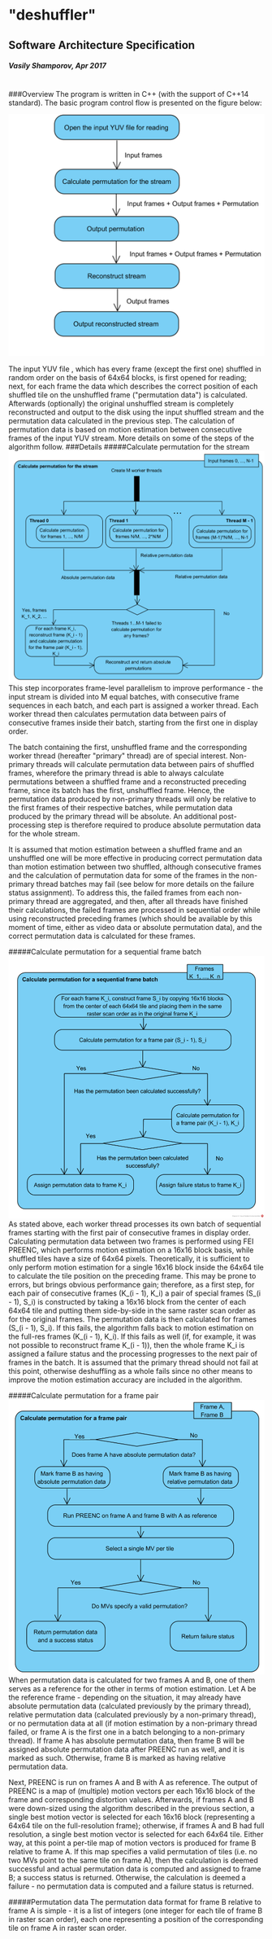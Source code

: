 # "deshuffler"
## Software Architecture Specification
##### Vasily Shamporov, Apr 2017
# #

###Overview
The program is written in C++ (with the support of C++14 standard). The basic program control flow is presented on the figure below:

![alt text](control_flow.png)

The input YUV file , which has every frame (except the first one) shuffled in random order on the basis of 64x64 blocks, is first opened for reading; next, for each frame the data which describes the correct position of each shuffled tile on the unshuffled frame ("permutation data") is calculated. Afterwards (optionally) the original unshuffled stream is completely reconstructed and output to the disk using the input shuffled stream and the permutation data calculated in the previous step. The calculation of permutation data is based on motion estimation between consecutive frames of the input YUV stream. More details on some of the steps of the algorithm follow.
###Details
#####Calculate permutation for the stream
![alt text](perm_gen.png)
This step incorporates frame-level parallelism to improve performance - the input stream is divided into M equal batches, with consecutive frame sequences in each batch, and each part is assigned a worker thread. Each worker thread then calculates permutation data between pairs of consecutive frames inside their batch, starting from the first one in display order.

The batch containing the first, unshuffled frame and the corresponding worker thread (hereafter "primary" thread) are of special interest. Non-primary threads will calculate permutation data between pairs of shuffled frames, wherefore the primary thread is able to always calculate permutations between a shuffled frame and a reconstructed preceding frame, since its batch has the first, unshuffled frame. Hence, the permutation data produced by non-primary threads will only be relative to the first frames  of their respective batches, while permutation data produced by the primary thread will be absolute. An additional post-processing step is therefore required to produce absolute permutation data for the whole stream.

It is assumed that motion estimation between a shuffled frame and an unshuffled one will be more effective in producing correct permutation data than motion estimation between two shuffled, although consecutive frames and the calculation of permutation data for some of the frames in the non-primary thread batches may fail (see below for more details on the failure status assignment). To address this, the failed frames from each non-primary thread are aggregated, and then, after all threads have finished their calculations, the failed frames are processed in sequential order while using reconstructed preceding frames (which should be available by this moment of time, either as video data or absolute permutation data), and the correct permutation data is calculated for these frames.

#####Calculate permutation for a sequential frame batch
![alt text](perm_batch.png)
As stated above, each worker thread processes its own batch of sequential frames starting with the first pair of consecutive frames in display order. Calculating permutation data between two frames is performed using FEI PREENC, which performs motion estimation on a 16x16 block basis, while shuffled tiles have a size of 64x64 pixels. Theoretically, it is sufficient to only perform motion estimation for a single 16x16 block inside the 64x64 tile to calculate the tile position on the preceding frame. This may be prone to errors, but brings obvious performance gain; therefore, as a first step, for each pair of consecutive frames (K_(i - 1), K_i) a pair of special frames (S_(i - 1), S_i) is constructed by taking a 16x16 block from the center of each 64x64 tile and putting them side-by-side in the same raster scan order as for the original frames. The permutation data is then calculated for frames (S_(i - 1), S_i). If this fails, the algorithm falls back to motion estimation on the full-res frames (K_(i - 1), K_i). If this fails as well (if, for example, it was not possible to reconstruct frame K_(i - 1)), then the whole frame K_i is assigned a failure status and the processing progresses to the next pair of frames in the batch. It is assumed that the primary thread should not fail at this point, otherwise deshuffling as a whole fails since no other means to improve the motion estimation accuracy are included in the algorithm.


#####Calculate permutation for a frame pair
![alt text](perm_pair.png)
When permutation data is calculated for two frames A and B, one of them serves as a reference for the other in terms of motion estimation. Let A be the reference frame - depending on the situation, it may already have absolute permutation data (calculated previously by the primary thread), relative permutation data (calculated previously by a non-primary thread), or no permutation data at all (if motion estimation by a non-primary thread failed, or frame A is the first one in a batch belonging to a non-primary thread). If frame A has absolute permutation data, then frame B will be assigned absolute permutation data after PREENC run as well, and it is marked as such. Otherwise, frame B is marked as having relative permutation data.

Next, PREENC is run on frames A and B with A as reference. The output of PREENC is a map of (multiple) motion vectors per each 16x16 block of the frame and corresponding distortion values. Afterwards, if frames A and B were down-sized using the algorithm described in the previous section, a single best motion vector is selected for each 16x16 block (representing a 64x64 tile on the full-resolution frame); otherwise, if frames A and B had full resolution, a single best motion vector is selected for each 64x64 tile. Either way, at this point a per-tile map of motion vectors is produced for frame B relative to frame A. If this map specifies a valid permutation of tiles (i.e. no two MVs point to the same tile on frame A), then the calculation is deemed successful and actual permutation data is computed and assigned to frame B; a success status is returned. Otherwise, the calculation is deemed a failure - no permutation data is computed and a failure status is returned.

#####Permutation data
The permutation data format for frame B relative to frame A is simple - it is a list of integers (one integer for each tile of frame B in raster scan order), each one representing a position of the corresponding tile on frame A in raster scan order.
